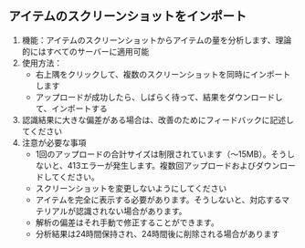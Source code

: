 ## アイテムのスクリーンショットをインポート

1. 機能：アイテムのスクリーンショットからアイテムの量を分析します、理論的にはすべてのサーバーに適用可能
2. 使用方法：
    - 右上隅をクリックして、複数のスクリーンショットを同時にインポートします
    - アップロードが成功したら、しばらく待って、結果をダウンロードして、インポートする
3. 認識結果に大きな偏差がある場合は、改善のためにフィードバックに記述してください
4. 注意が必要な事項
    - 1回のアップロードの合計サイズは制限されています（〜15MB）。そうしないと、413エラーが発生します。複数回アップロードおよびダウンロードしてください。
    - スクリーンショットを変更しないようにしてください
    - アイテムを完全に表示する必要があります。そうしないと、対応するマテリアルが認識されない場合があります。
    - 解析の偏差はそれ手動で修正することができます。
    - 分析結果は24時間保持され、24時間後に削除される場合があります
